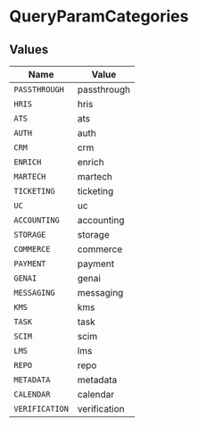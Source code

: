 # QueryParamCategories


## Values

| Name           | Value          |
| -------------- | -------------- |
| `PASSTHROUGH`  | passthrough    |
| `HRIS`         | hris           |
| `ATS`          | ats            |
| `AUTH`         | auth           |
| `CRM`          | crm            |
| `ENRICH`       | enrich         |
| `MARTECH`      | martech        |
| `TICKETING`    | ticketing      |
| `UC`           | uc             |
| `ACCOUNTING`   | accounting     |
| `STORAGE`      | storage        |
| `COMMERCE`     | commerce       |
| `PAYMENT`      | payment        |
| `GENAI`        | genai          |
| `MESSAGING`    | messaging      |
| `KMS`          | kms            |
| `TASK`         | task           |
| `SCIM`         | scim           |
| `LMS`          | lms            |
| `REPO`         | repo           |
| `METADATA`     | metadata       |
| `CALENDAR`     | calendar       |
| `VERIFICATION` | verification   |